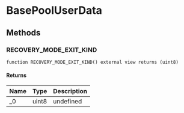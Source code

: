 # BasePoolUserData









## Methods

### RECOVERY_MODE_EXIT_KIND

```solidity
function RECOVERY_MODE_EXIT_KIND() external view returns (uint8)
```






#### Returns

| Name | Type | Description |
|---|---|---|
| _0 | uint8 | undefined |




